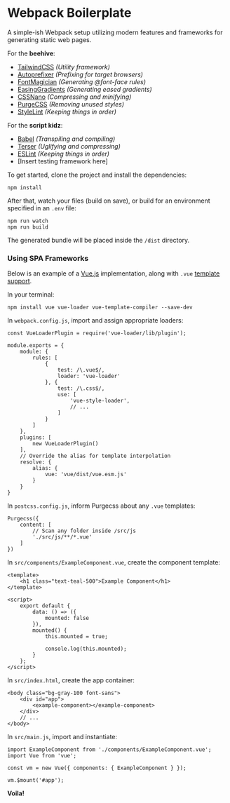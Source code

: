 # Webpack Boilerplate

A simple-ish Webpack setup utilizing modern features and frameworks for generating static web pages.

For the **beehive**:

- [TailwindCSS](https://github.com/tailwindcss/tailwindcss) *(Utility framework)*
- [Autoprefixer](https://github.com/postcss/autoprefixer) *(Prefixing for target browsers)*
- [FontMagician](https://github.com/jonathantneal/postcss-font-magician) *(Generating @font-face rules)*
- [EasingGradients](https://github.com/larsenwork/postcss-easing-gradients) *(Generating eased gradients)*
- [CSSNano](https://github.com/cssnano/cssnano) *(Compressing and minifying)*
- [PurgeCSS](https://github.com/FullHuman/postcss-purgecss) *(Removing unused styles)*
- [StyleLint](https://github.com/stylelint/stylelint) *(Keeping things in order)*

For the **script kidz**:

- [Babel](https://github.com/babel/babel) *(Transpiling and compiling)*
- [Terser](https://github.com/terser-js/terser) *(Uglifying and compressing)*
- [ESLint](https://github.com/eslint/eslint) *(Keeping things in order)*
- [Insert testing framework here]

To get started, clone the project and install the dependencies:

```
npm install
```

After that, watch your files (build on save), or build for an environment specified in an `.env` file:

```
npm run watch
npm run build
```

The generated bundle will be placed inside the `/dist` directory.

### Using SPA Frameworks

Below is an example of a [Vue.js](https://vuejs.org/) implementation, along with `.vue` [template](https://github.com/vuejs/vue/tree/dev/packages/vue-template-compiler) [support](https://github.com/vuejs/vue-loader).

In your terminal:

```
npm install vue vue-loader vue-template-compiler --save-dev
```

In `webpack.config.js`, import and assign appropriate loaders:

```
const VueLoaderPlugin = require('vue-loader/lib/plugin');

module.exports = {
    module: {
        rules: [
            {
                test: /\.vue$/,
                loader: 'vue-loader'
            }, {
                test: /\.css$/,
                use: [
                    'vue-style-loader',
                    // ...
                ]
            }
        ]
    },
    plugins: [
        new VueLoaderPlugin()
    ],
    // Override the alias for template interpolation
    resolve: {
        alias: {
            vue: 'vue/dist/vue.esm.js'
        }
    }
}
```

In `postcss.config.js`, inform Purgecss about any `.vue` templates:

```
Purgecss({
    content: [
        // Scan any folder inside /src/js
        './src/js/**/*.vue'
    ]
})
```

In `src/components/ExampleComponent.vue`, create the component template:

```
<template>
    <h1 class="text-teal-500">Example Component</h1>
</template>

<script>
    export default {
        data: () => ({
            mounted: false
        }),
        mounted() {
            this.mounted = true;

            console.log(this.mounted);
        }
    };
</script>
```

In `src/index.html`, create the app container:

```
<body class="bg-gray-100 font-sans">
    <div id="app">
        <example-component></example-component>
    </div>
    // ...
</body>
```

In `src/main.js`, import and instantiate:

```
import ExampleComponent from './components/ExampleComponent.vue';
import Vue from 'vue';

const vm = new Vue({ components: { ExampleComponent } });

vm.$mount('#app');
```

**Voila!**
